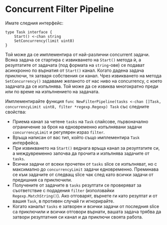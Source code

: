 # Concurrent Filter Pipeline

Имате следния интерфейс:

```
type Task interface {
	Start() <-chan string
	SetConcurrency(limit uint8)
}
```

Той може да се имплементира от най-различни concurrent задачи. Всяка задача се стартира с извикването на `Start()` метода ѝ, а резултатите от задачата (под формата на `string`-ове) се подават асинхронно по върнатия от `Start()` канал. Когато дадена задача приключи, тя затваря собствения си канал. Чрез извикването на метода `SetConcurrency()` задаваме желаното от нас ниво на concurrency, с което задачата да се изпълнява. Той може да се извиква многократно преди или по време на изпълнението на задачата.


Имплементирайте функция `func NewFilterPipeline(tasks <-chan []Task, concurrencyLimit uint8, filter *regexp.Regexp) Task` със следните свойства:

* Приема канал за четене `tasks` на `Task` слайсове, първоначално ограничение за броя на едновременно изпълнявани задачи `concurrencyLimit` и регулярен израз `filter`.
* Връща написан от вас тип, който също имплементира `Task` интерфейса.
* При извикването на `Start()` веднага връща канал за резултатите си, а междувременно започва да прочита и изпълнява задачите от `tasks`.
* Всички задачи от всеки прочетен от `tasks` slice се изпълняват, но с максимално до `concurrencyLimit` задачи едновременно. Преминава се към задачите от следващ slice чак след като всички задачи от предишния са приключили.
* Получените от задачите в `tasks` резултати се проверяват за съответствие с подадения `filter` (използвайки `Regexp.MatchString()`). Ако отговарят, върнете ги като резултат и от вашия `Task`, в противен случай ги игнорирайте.
* Когато каналът `tasks` е затворен и всички задачи от последния slice са приключили и всички отговори върнати, вашата задача трябва да затвори резултатния си канал и да приключи своята работа.
